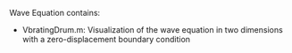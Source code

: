 Wave Equation contains:
- VbratingDrum.m: Visualization of the wave equation in two dimensions with a zero-displacement boundary condition 
